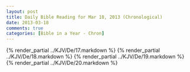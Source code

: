 ```yaml
---
layout: post
title: Daily Bible Reading for Mar 18, 2013 (Chronological)
date: 2013-03-18
comments: true
categories: [Bible in a Year - Chron]
---
```

{% render_partial ../KJV/De/17.markdown %}
{% render_partial ../KJV/De/18.markdown %}
{% render_partial ../KJV/De/19.markdown %}
{% render_partial ../KJV/De/20.markdown %}
